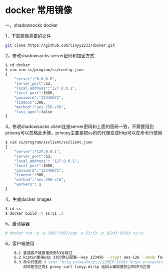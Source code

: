 docker 常用镜像
=============

一，shadowsocks docker

1，下载镜像需要的文件
```bash
git clone https://github.com/linyy2233/docker.git
```
2，修改shadowsocks server密码和加密方式
```bash
$ cd docker
$ vim vim ss/program/ss/config.json
{
    "server":"0.0.0.0",
    "server_port":53,
    "local_address":"127.0.0.1",
    "local_port":1080,
    "password":"12345671",
    "timeout":300,
    "method":"aes-256-cfb",
    "fast_open":false
}
```

3，修改shadowsocks client连接server密码和上面的密码一致，不需要用到privoxy可以忽略此步骤。privoxy主要是把ss的的代理变成http可以在命令行使用
```bash
$ vim ss/program/ssclient/ssclient.json
{
    "server":"127.0.0.1",
    "server_port":53,
    "local_address": "127.0.0.1",
    "local_port":1080,
    "password":"12345671",
    "timeout":300,
    "method":"aes-256-cfb",
    "workers": 1
}
```

4，生成docker images
```bash
$ cd ss
$ docker build -t ss:v1 ./
```

5，启动容器
```bash
# docker run -d -p 3307:3307/udp -p 53:53 -p 18203:18203 ss:v1
```

6，客户端使用
```bash
	6.1 普通客户端直接使用53号端口
	6.2 kcptun使用udp 3307默认配置--key 123456 --crypt aes-128 --mode fast2，修改ss/supervisor.d/kcptun.ini
	6.3 命令行使用 # echo "http_proxy=http://公网IP:18203 https_proxy=http://公网IP:18203 $*" > /usr/local/bin/proxy ;chmod +x /usr/local/bin/proxy
	    测试是否正常$ proxy curl linyy.ml/ip 返回上面配置的公网IP为正常
```
